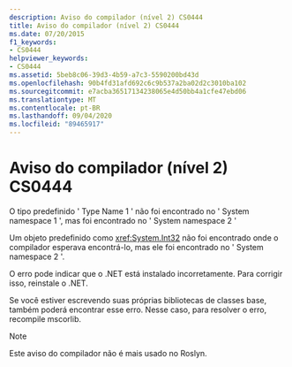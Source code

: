 ```yaml
---
description: Aviso do compilador (nível 2) CS0444
title: Aviso do compilador (nível 2) CS0444
ms.date: 07/20/2015
f1_keywords:
- CS0444
helpviewer_keywords:
- CS0444
ms.assetid: 5beb8c06-39d3-4b59-a7c3-5590200bd43d
ms.openlocfilehash: 90b4fd31afd692c6c9b537a2ba02d2c3010ba102
ms.sourcegitcommit: e7acba36517134238065e4d50bb4a1cfe47ebd06
ms.translationtype: MT
ms.contentlocale: pt-BR
ms.lasthandoff: 09/04/2020
ms.locfileid: "89465917"
---
```

# <a name="compiler-warning-level-2-cs0444"></a>Aviso do compilador (nível 2) CS0444

O tipo predefinido ' Type Name 1 ' não foi encontrado no ' System namespace 1 ', mas foi encontrado no ' System namespace 2 '

 Um objeto predefinido como <xref:System.Int32> não foi encontrado onde o compilador esperava encontrá-lo, mas ele foi encontrado no ' System namespace 2 '.

 O erro pode indicar que o .NET está instalado incorretamente. Para corrigir isso, reinstale o .NET.

 Se você estiver escrevendo suas próprias bibliotecas de classes base, também poderá encontrar esse erro. Nesse caso, para resolver o erro, recompile mscorlib.

> [!NOTE]
> Este aviso do compilador não é mais usado no Roslyn.
